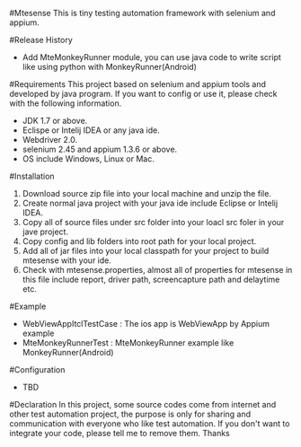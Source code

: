 #Mtesense
This is tiny testing automation framework with selenium and appium.

#Release History

  - Add MteMonkeyRunner module, you can use java code to write script like using python with MonkeyRunner(Android)

#Requirements
This project based on selenium and appium tools and developed by java program. If you want to config or use it, please check with the following information.

  - JDK 1.7 or above.
  - Eclispe or Intelij IDEA or any java ide.
  - Webdriver 2.0.
  - selenium 2.45 and appium 1.3.6 or above.
  - OS include Windows, Linux or Mac.

#Installation

  1. Download source zip file into your local machine and unzip the file.
  2. Create normal java project with your java ide include Eclipse or Intelij IDEA.
  3. Copy all of source files under src folder into your loacl src foler in your jave project.
  4. Copy config and lib folders into root path for your local project.
  5. Add all of jar files into your local classpath for your project to build mtesense with your ide.
  6. Check with mtesense.properties, almost all of properties for mtesense in this file include report, driver path, screencapture path and delaytime etc.

#Example
   - WebViewAppItclTestCase : The ios app is WebViewApp by Appium example
   - MteMonkeyRunnerTest : MteMonkeyRunner example like MonkeyRunner(Android)

#Configuration
   - TBD

#Declaration
In this project, some source codes come from internet and other test automation project, the purpose is only for sharing and communication with everyone who like test automation. If you don't want to integrate your code, please tell me to remove them. Thanks
